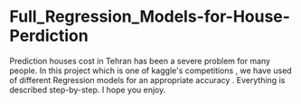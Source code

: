 # Full_Regression_Models-for-House-Perdiction

Prediction houses cost in Tehran has been a severe problem for many people.
In this project which is one of kaggle's competitions , we have used of different Regression models 
for an appropriate accuracy .
Everything is described step-by-step.
I hope you enjoy.
